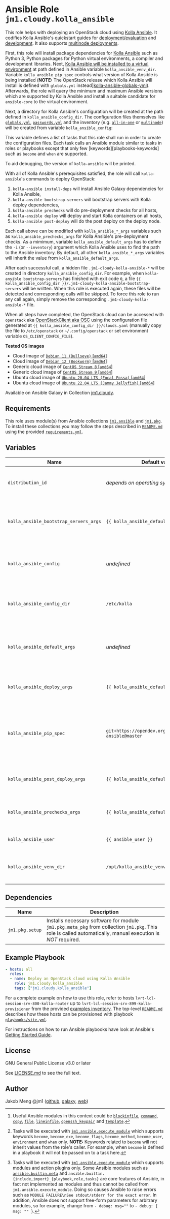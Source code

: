 # Ansible Role `jm1.cloudy.kolla_ansible`

This role helps with deploying an OpenStack cloud using [Kolla Ansible][kolla-ansible]. It codifies Kolla Ansible's
quickstart guides for [deployment/evaluation][kolla-ansible-quickstart] and [development][kolla-ansible-quickstart-dev].
It also supports [multinode deployments][kolla-ansible-multinode].

First, this role will install package dependencies for [Kolla Ansible][kolla-ansible] such as Python 3, Python packages
for Python virtual environments, a compiler and development libraries. Next, [Kolla Ansible will be installed to a
virtual environment][kolla-ansible-virtual-environments] at path defined in Ansible variable `kolla_ansible_venv_dir`.
Variable `kolla_ansible_pip_spec` controls what version of Kolla Ansible is being installed (**NOTE:** The OpenStack
release which Kolla Ansible will install is defined with `globals.yml` instead][kolla-ansible-globals-yml]). Afterwards,
the role will query the minimum and maximum Ansible versions which are supported by Kolla Ansible and install a suitable
candidate for `ansible-core` to the virtual environment.

Next, a directory for Kolla Ansible's configuration will be created at the path defined in `kolla_ansible_config_dir`.
The configuration files themselves like [`globals.yml`][kolla-ansible-globals-yml], [`passwords.yml`][
kolla-ansible-passwords-yml] and the inventory (e.g. [`all-in-one`][kolla-ansible-inventory-all-in-one] or
[`multinode`][kolla-ansible-inventory-multinode]) will be created from variable `kolla_ansible_config`:

This variable defines a list of tasks that this role shall run in order to create the configuration files. Each task
calls an Ansible module similar to tasks in roles or playbooks except that only few [keywords][playbooks-keywords] such
as `become` and `when` are supported.

To aid debugging, the version of `kolla-ansible` will be printed.

With all of Kolla Ansible's prerequisites satisfied, the role will call `kolla-ansible`'s commands to deploy OpenStack:
1. `kolla-ansible install-deps` will install Ansible Galaxy dependencies for Kolla Ansible,
2. `kolla-ansible bootstrap-servers` will bootstrap servers with Kolla deploy dependencies,
3. `kolla-ansible prechecks` will do pre-deployment checks for all hosts,
4. `kolla-ansible deploy` will deploy and start Kolla containers on all hosts,
5. `kolla-ansible post-deploy` will do the post deploy on the deploy node.

Each call above can be modified with `kolla_ansible_*_args` variables such as `kolla_ansible_prechecks_args` for Kolla
Ansible's pre-deployment checks. As a mimimum, variable `kolla_ansible_default_args` has to define the `-i` (or
`--inventory`) argument which Kolla Ansible uses to find the path to the Ansible inventory. By default, all other
`kolla_ansible_*_args` variables will inherit the value from `kolla_ansible_default_args`.

After each successful call, a hidden file `.jm1-cloudy-kolla-ansible-*` will be created in directory
`kolla_ansible_config_dir`. For example, when `kolla-ansible bootstrap-servers` has finished with exit code `0`, a file
`{{ kolla_ansible_config_dir }}/.jm1-cloudy-kolla-ansible-bootstrap-servers` will be written. When this role is executed
again, these files will be detected and corresponding calls will be skipped. To force this role to run any call again,
simply remove the corresponding `.jm1-cloudy-kolla-ansible-*` file.

When all steps have completed, the OpenStack cloud can be accessed with `openstack` aka [OpenStackClient aka OSC][
openstackclient] using the configuration file generated at `{{ kolla_ansible_config_dir }}/clouds.yaml` (manually copy
the file to `/etc/openstack` or `~/.config/openstack` or set environment variable `OS_CLIENT_CONFIG_FILE`).

[kolla-ansible]: https://docs.openstack.org/kolla-ansible/latest/
[kolla-ansible-globals-yml]: https://opendev.org/openstack/kolla-ansible/src/branch/master/etc/kolla/globals.yml
[kolla-ansible-inventory-all-in-one]: https://opendev.org/openstack/kolla-ansible/src/branch/master/ansible/inventory/all-in-one
[kolla-ansible-inventory-multinode]: https://opendev.org/openstack/kolla-ansible/src/branch/master/ansible/inventory/multinode
[kolla-ansible-multinode]: https://docs.openstack.org/kolla-ansible/latest/user/multinode.html
[kolla-ansible-passwords-yml]: https://opendev.org/openstack/kolla-ansible/src/branch/master/etc/kolla/passwords.yml
[kolla-ansible-quickstart]: https://docs.openstack.org/kolla-ansible/latest/user/quickstart.html
[kolla-ansible-quickstart-dev]: https://docs.openstack.org/kolla-ansible/latest/user/quickstart-development.html
[kolla-ansible-virtual-environments]: https://docs.openstack.org/kolla-ansible/latest/user/virtual-environments.html
[openstackclient]: https://docs.openstack.org/python-openstackclient/latest/

**Tested OS images**
- Cloud image of [`Debian 11 (Bullseye)` \[`amd64`\]](https://cdimage.debian.org/images/cloud/bullseye/latest/)
- Cloud image of [`Debian 12 (Bookworm)` \[`amd64`\]](https://cdimage.debian.org/images/cloud/bookworm/)
- Generic cloud image of [`CentOS Stream 8` \[`amd64`\]](https://cloud.centos.org/centos/8-stream/x86_64/images/)
- Generic cloud image of [`CentOS Stream 9` \[`amd64`\]](https://cloud.centos.org/centos/9-stream/x86_64/images/)
- Ubuntu cloud image of [`Ubuntu 20.04 LTS (Focal Fossa)` \[`amd64`\]](https://cloud-images.ubuntu.com/focal/)
- Ubuntu cloud image of [`Ubuntu 22.04 LTS (Jammy Jellyfish)` \[`amd64`\]](https://cloud-images.ubuntu.com/jammy/)

Available on Ansible Galaxy in Collection [jm1.cloudy](https://galaxy.ansible.com/jm1/cloudy).

## Requirements

This role uses module(s) from Ansible collections [`jm1.ansible`][galaxy-jm1-ansible] and [`jm1.pkg`][galaxy-jm1-pkg].
To install these collections you may follow the steps described in [`README.md`][jm1-cloudy-readme] using the provided
[`requirements.yml`][jm1-cloudy-requirements].

[galaxy-jm1-ansible]: https://galaxy.ansible.com/jm1/ansible
[galaxy-jm1-pkg]: https://galaxy.ansible.com/jm1/pkg
[jm1-cloudy-readme]: ../../README.md
[jm1-cloudy-requirements]: ../../requirements.yml

## Variables

| Name                                   | Default value                      | Required | Description |
| -------------------------------------- | ---------------------------------- | -------- | ----------- |
| `distribution_id`                      | *depends on operating system*      | false    | List which uniquely identifies a distribution release, e.g. `[ 'Debian', '10' ]` for `Debian 10 (Buster)` |
| `kolla_ansible_bootstrap_servers_args` | `{{ kolla_ansible_default_args }}` | false    | Extra command arguments for `kolla-ansible bootstrap-servers` which will bootstrap servers with Kolla deploy dependencies |
| `kolla_ansible_config`                 | *undefined*                        | true     | List of tasks to run in order to create configuration files for Kolla Ansible in `kolla_ansible_config_dir` [^example-modules] [^supported-keywords] [^supported-modules] |
| `kolla_ansible_config_dir`             | `/etc/kolla`                       | false    | Directory where configuration files for Kolla Ansible like `globals.yml` and `passwords.yml` will be created |
| `kolla_ansible_default_args`           | *undefined*                        | true     | Extra command arguments for `kolla-ansible` calls. In particular, `-i` (or `--inventory`) is required to specify the path to the Ansible inventory. |
| `kolla_ansible_deploy_args`            | `{{ kolla_ansible_default_args }}` | false    | Extra command arguments for `kolla-ansible deploy` which will deploy and start all Kolla containers |
| `kolla_ansible_pip_spec`               | `git+https://opendev.org/openstack/kolla-ansible@master` | false | A pip [requirement specifier][pip-requirement-specifier] which defines what version of Kolla Ansible will be installed. **NOTE:** What release of OpenStack will be installed is defined in [Kolla Ansible's `globals.yml`][kolla-ansible-globals-yml]! |
| `kolla_ansible_post_deploy_args`       | `{{ kolla_ansible_default_args }}` | false    | Extra command arguments for `kolla-ansible post-deploy` which will do post deploy on the deploy node |
| `kolla_ansible_prechecks_args`         | `{{ kolla_ansible_default_args }}` | false    | Extra command arguments for `kolla-ansible prechecks` which will do pre-deployment checks for hosts |
| `kolla_ansible_user`                   | `{{ ansible_user }}`               | false    | UNIX user which will be used to run the `kolla-ansible` commands |
| `kolla_ansible_venv_dir`               | `/opt/kolla_ansible_venv`          | false    | Base path where the [Python virtual environment][kolla-ansible-virtual-environments] for Kolla Ansible and Ansible will be created |

[^supported-modules]: Tasks will be executed with [`jm1.ansible.execute_module`][jm1-ansible-execute-module] which
supports modules and action plugins only. Some Ansible modules such as [`ansible.builtin.meta`][ansible-builtin-meta]
and `ansible.builtin.{include,import}_{playbook,role,tasks}` are core features of Ansible, in fact not implemented as
modules and thus cannot be called from `jm1.ansible.execute_module`. Doing so causes Ansible to raise errors such as
`MODULE FAILURE\nSee stdout/stderr for the exact error`. In addition, Ansible does not support free-form parameters for
arbitrary modules, so for example, change from `- debug: msg=""` to `- debug: { msg: "" }`.

[^supported-keywords]: Tasks will be executed with [`jm1.ansible.execute_module`][jm1-ansible-execute-module] which
supports keywords `become`, `become_exe`, `become_flags`, `become_method`, `become_user`, `environment` and `when` only.
**NOTE:** Keywords related to `become` will not inherit values from the role's caller. For example, when `become` is
defined in a playbook it will not be passed on to a task here.

[^example-modules]: Useful Ansible modules in this context could be [`blockinfile`][ansible-builtin-blockinfile],
[`command`][ansible-builtin-command], [`copy`][ansible-builtin-copy], [`file`][ansible-builtin-file], [`lineinfile`][
ansible-builtin-lineinfile], [`openssh_keypair`][community-crypto-openssh-keypair] and [`template`][
ansible-builtin-template].

[ansible-builtin-blockinfile]: https://docs.ansible.com/ansible/latest/collections/ansible/builtin/blockinfile_module.html
[ansible-builtin-command]: https://docs.ansible.com/ansible/latest/collections/ansible/builtin/command_module.html
[ansible-builtin-copy]: https://docs.ansible.com/ansible/latest/collections/ansible/builtin/copy_module.html
[ansible-builtin-file]: https://docs.ansible.com/ansible/latest/collections/ansible/builtin/file_module.html
[ansible-builtin-lineinfile]: https://docs.ansible.com/ansible/latest/collections/ansible/builtin/lineinfile_module.html
[ansible-builtin-meta]: https://docs.ansible.com/ansible/latest/collections/ansible/builtin/meta_module.html
[ansible-builtin-template]: https://docs.ansible.com/ansible/latest/collections/ansible/builtin/template_module.html
[community-crypto-openssh-keypair]: https://docs.ansible.com/ansible/latest/collections/community/crypto/openssh_keypair_module.html
[jm1-ansible-execute-module]: https://github.com/JM1/ansible-collection-jm1-ansible/blob/master/plugins/modules/execute_module.py
[pip-requirement-specifier]: https://pip.pypa.io/en/stable/reference/requirement-specifiers/

## Dependencies

| Name                | Description |
| ------------------- | ----------- |
| `jm1.pkg.setup`     | Installs necessary software for module `jm1.pkg.meta_pkg` from collection `jm1.pkg`. This role is called automatically, manual execution is *NOT* required. |

## Example Playbook

```yml
- hosts: all
  roles:
  - name: Deploy an OpenStack cloud using Kolla Ansible
    role: jm1.cloudy.kolla_ansible
    tags: ["jm1.cloudy.kolla_ansible"]
```

For a complete example on how to use this role, refer to hosts `lvrt-lcl-session-srv-800-kolla-router` up to
`lvrt-lcl-session-srv-899-kolla-provisioner` from the provided [examples inventory][inventory-example]. The top-level
[`README.md`][jm1-cloudy-readme] describes how these hosts can be provisioned with playbook [`playbooks/site.yml`][
playbook-site-yml].

[inventory-example]: ../../inventory/
[playbook-site-yml]: ../../playbooks/site.yml

For instructions on how to run Ansible playbooks have look at Ansible's
[Getting Started Guide](https://docs.ansible.com/ansible/latest/network/getting_started/first_playbook.html).

## License

GNU General Public License v3.0 or later

See [LICENSE.md](../../LICENSE.md) to see the full text.

## Author

Jakob Meng
@jm1 ([github](https://github.com/jm1), [galaxy](https://galaxy.ansible.com/jm1), [web](http://www.jakobmeng.de))
